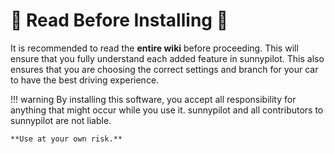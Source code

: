 # **🚨 Read Before Installing 🚨**

It is recommended to read the **entire wiki** before proceeding. This will ensure that you fully understand each added feature in sunnypilot. This also ensures that you are choosing the correct settings and branch for your car to have the best driving experience.

!!! warning
    By installing this software, you accept all responsibility for anything that might occur while you use it. sunnypilot and all contributors to sunnypilot are not liable.

    **Use at your own risk.**
